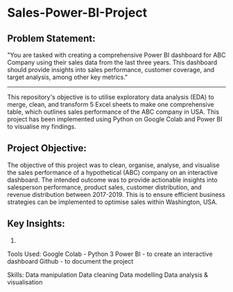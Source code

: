# Sales-Power-BI-Project

## Problem Statement:
"You are tasked with creating a comprehensive Power BI dashboard for ABC Company using their sales data from the last three years. This dashboard should provide insights into sales performance, customer coverage, and target analysis, among other key metrics."

---

This repository's objective is to utilise exploratory data analysis (EDA) to merge, clean, and transform 5 Excel sheets to make one comprehensive table, which outlines sales performance of the ABC company in USA. This project has been implemented using Python on Google Colab and Power BI to visualise my findings.

## Project Objective:
The objective of this project was to clean, organise, analyse, and visualise the sales performance of a hypothetical (ABC) company on an interactive dashboard. The intended outcome was to provide actionable insights into salesperson performance, product sales, customer distribution, and revenue distribution between 2017-2019. This is to ensure efficient business strategies can be implemented to optimise sales within Washington, USA.

## Key Insights: 

1. 


Tools Used:
Google Colab - Python 3
Power BI - to create an interactive dashboard
Github - to document the project

Skills:
Data manipulation
Data cleaning
Data modelling 
Data analysis & visualisation
